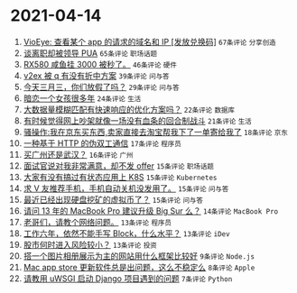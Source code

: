 # 2021-04-14

1. [VioEye: 查看某个 app 的请求的域名和 IP [发放兑换码]](https://www.v2ex.com/t/770502) `67条评论` `分享创造`
1. [谈离职却被领导 PUA](https://www.v2ex.com/t/770492) `65条评论` `职场话题`
1. [RX580 咸鱼挂 3000 被秒了。](https://www.v2ex.com/t/770488) `46条评论` `硬件`
1. [v2ex 被 q 有没有折中方案](https://www.v2ex.com/t/770571) `39条评论` `问与答`
1. [今天三月三，你们放假了吗？](https://www.v2ex.com/t/770481) `29条评论` `问与答`
1. [暗恋一个女孩很多年](https://www.v2ex.com/t/770478) `24条评论` `生活`
1. [大数据量模糊匹配有快速响应的优化方案吗？](https://www.v2ex.com/t/770500) `22条评论` `数据库`
1. [有时候觉得网上吵架就像一场没有血条的回合制战斗](https://www.v2ex.com/t/770553) `21条评论` `生活`
1. [骚操作:我在京东买东西,卖家直接去淘宝帮我下了一单寄给我了](https://www.v2ex.com/t/770532) `18条评论` `京东`
1. [一种基于 HTTP 的伪双工通信](https://www.v2ex.com/t/770572) `17条评论` `程序员`
1. [买广州还是武汉？](https://www.v2ex.com/t/770523) `16条评论` `广州`
1. [面试官说对我非常满意，却不发 offer](https://www.v2ex.com/t/770567) `15条评论` `职场话题`
1. [大家有没有搞过有状态应用上 K8S](https://www.v2ex.com/t/770562) `15条评论` `Kubernetes`
1. [求 V 友推荐手机，手机自动关机没发用了。](https://www.v2ex.com/t/770551) `15条评论` `问与答`
1. [最近已经出现硬盘挖矿的虚拟币了？](https://www.v2ex.com/t/770543) `15条评论` `问与答`
1. [请问 13 年的 MacBook Pro 建议升级 Big Sur 么？](https://www.v2ex.com/t/770494) `14条评论` `MacBook Pro`
1. [老哥们，请教个网络问题。](https://www.v2ex.com/t/770549) `13条评论` `程序员`
1. [工作六年，依然不能手写 Block，什么水平？](https://www.v2ex.com/t/770541) `13条评论` `iDev`
1. [股市何时进入风险较小？](https://www.v2ex.com/t/770497) `13条评论` `投资`
1. [搭一个图片相册展示为主的网站用什么框架比较好](https://www.v2ex.com/t/770527) `9条评论` `Node.js`
1. [Mac app store 更新软件总是出问题，这么不稳定么](https://www.v2ex.com/t/770499) `8条评论` `Apple`
1. [请教用 uWSGI 启动 Django 项目遇到的问题](https://www.v2ex.com/t/770590) `7条评论` `Python`
